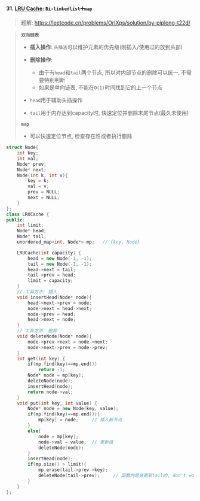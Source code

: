 #### 31. [LRU Cache](https://leetcode.cn/problems/OrIXps/): `Bi-linkedlist`➕`map`

> 题解: https://leetcode.cn/problems/OrIXps/solution/by-piplong-t22d/

> **`双向链表`**
> 
> - **插入操作**: `头插法`可以维护元素的优先级(刚插入/使用过的放到头部)
>
> - **删除操作**:
>   - 由于有`head`和`tail`两个节点, 所以对内部节点的删除可以统一, 不需要特别判断
>   - 如果是单向链表, 不能在`O(1)`时间找到它的上一个节点
>
> - `head`用于辅助头插操作
> 
> - `tail`用于内存达到capacity时, 快速定位并删除末尾节点(最久未使用)
> 
> **`map`**
> 
> - 可以快速定位节点, 检查存在性或者执行删除

```CPP
struct Node{
    int key;
    int val;
    Node* prev;
    Node* next;
    Node(int k, int v){
        key = k;
        val = v;
        prev = NULL;
        next = NULL;
    }
};
class LRUCache {
public:
    int limit;
    Node* head;
    Node* tail;
    unordered_map<int, Node*> mp;   // {key, Node}

    LRUCache(int capacity) {
        head = new Node(-1, -1);
        tail = new Node(-1, -1);
        head->next = tail;
        tail->prev = head;
        limit = capacity;
    }
    // 工具方法: 插入
    void insertHead(Node* node){
        head->next->prev = node;
        node->next = head->next;
        node->prev = head;
        head->next = node;
    }
    // 工具方法: 删除
    void deleteNode(Node* node){
        node->prev->next = node->next;
        node->next->prev = node->prev;
    }
    int get(int key) {
        if(mp.find(key)==mp.end())
            return -1;
        Node* node = mp[key];
        deleteNode(node);
        insertHead(node);
        return node->val;
    }
    void put(int key, int value) {
        Node* node = new Node(key, value);
        if(mp.find(key)==mp.end()){
            mp[key] = node;     // 插入新节点
        }
        else{
            node = mp[key];
            node->val = value;  // 更新值
            deleteNode(node);
        }
        insertHead(node);
        if(mp.size() > limit){
            mp.erase(tail->prev->key);
            deleteNode(tail->prev);     // 函数内是会更新tail的, don't worry
        }
    }
};
```